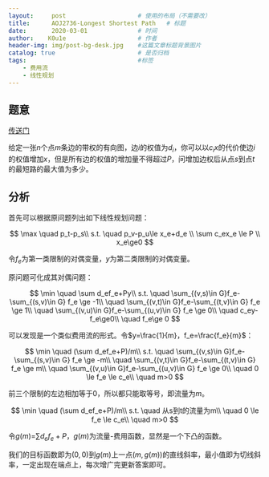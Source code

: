 ```yaml
---
layout:     post   				    # 使用的布局（不需要改）
title:      AOJ2736-Longest Shortest Path   # 标题 
date:       2020-03-01 				# 时间
author:    K0u1e					# 作者
header-img: img/post-bg-desk.jpg 	#这篇文章标题背景图片
catalog: true 						# 是否归档
tags:								#标签
    - 费用流
    - 线性规划
---
```


## 题意
[传送门](https://onlinejudge.u-aizu.ac.jp/challenges/sources/JAG/Regional/2736?year=2015)

给定一张$n$个点$m$条边的带权的有向图，边$i$的权值为$d_i$，你可以以$c_ix$的代价使边$i$的权值增加$x$，但是所有边的权值的增加量不得超过$P$，问增加边权后从点$s$到点$t$的最短路的最大值为多少。

## 分析

首先可以根据原问题列出如下线性规划问题：

$$
\max \quad p_t-p_s\\
s.t. \quad p_v-p_u\le x_e+d_e	\\
\sum c_ex_e \le P	\\
x_e\ge0
$$

令$f_e$为第一类限制的对偶变量，$y$为第二类限制的对偶变量。

原问题可化成其对偶问题：

$$
\min \quad \sum d_ef_e+Py\\
s.t. \quad \sum_{(v,s)\in G}f_e-\sum_{(s,v)\in G} f_e \ge -1\\
\quad \sum_{(v,t)\in G}f_e-\sum_{(t,v)\in G} f_e \ge 1\\
\quad \sum_{(v,u)\in G}f_e-\sum_{(u,v)\in G} f_e \ge 0\\
\quad c_ey-f_e\ge0\\
\quad f_e\ge 0
$$

可以发现是一个类似费用流的形式。令$y=\frac{1}{m}，f_e=\frac{f_e}{m}$：

$$
\min \quad (\sum d_ef_e+P)/m\\
s.t. \quad \sum_{(v,s)\in G}f_e-\sum_{(s,v)\in G} f_e \ge -m\\
\quad \sum_{(v,t)\in G}f_e-\sum_{(t,v)\in G} f_e \ge m\\
\quad \sum_{(v,u)\in G}f_e-\sum_{(u,v)\in G} f_e \ge 0\\
\quad 0 \le f_e \le c_e\\
\quad m>0
$$

前三个限制的左边相加等于$0$，所以都只能取等号，即流量为$m$。

$$
\min \quad (\sum d_ef_e+P)/m\\
s.t. \quad 从s到t的流量为m\\
\quad 0 \le f_e \le c_e\\
\quad m>0
$$

令$g(m)$=$\sum d_ef_e+P$，$g(m)$为流量-费用函数，显然是一个下凸的函数。

我们的目标函数即为$(0,0)$到$g(m)$上一点$(m,g(m))$的直线斜率，最小值即为切线斜率，一定出现在端点上，每次增广完更新答案即可。
